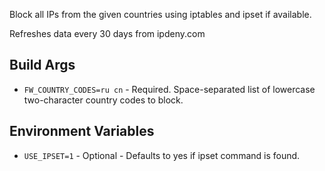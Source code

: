Block all IPs from the given countries using iptables and ipset if available.

Refreshes data every 30 days from ipdeny.com

## Build Args

- `FW_COUNTRY_CODES=ru cn` - Required. Space-separated list of lowercase two-character country codes to block.

## Environment Variables

- `USE_IPSET=1` - Optional - Defaults to yes if ipset command is found.
